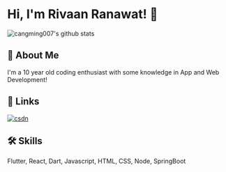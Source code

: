 # Hi, I'm Rivaan Ranawat! 👋

![cangming007's github stats](https://github-readme-stats.vercel.app/api?username=cangming007&show_icons=true&theme=react)
## 🚀 About Me
I'm a 10 year old coding enthusiast with some knowledge in App and Web Development!


## 🔗 Links
[![csdn](https://img.shields.io/badge/-CSDN-blue)](https://blog.csdn.net/Y1258429182?spm=1000.2115.3001.5343)

## 🛠 Skills
Flutter, React, Dart, Javascript, HTML, CSS, Node, SpringBoot
